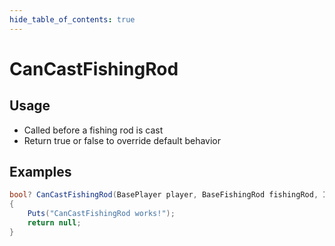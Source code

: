 ```yaml
---
hide_table_of_contents: true
---
```


# CanCastFishingRod

## Usage

* Called before a fishing rod is cast
* Return true or false to override default behavior

## Examples

```csharp title=""
bool? CanCastFishingRod(BasePlayer player, BaseFishingRod fishingRod, Item lure)
{
    Puts("CanCastFishingRod works!");
    return null;
}
```
